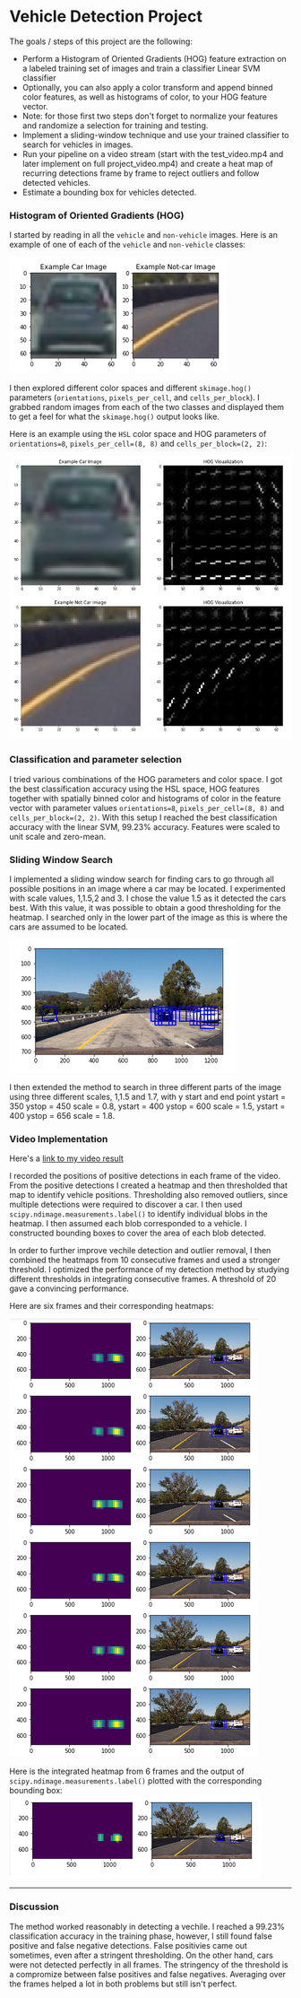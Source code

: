 
# Vehicle Detection Project

The goals / steps of this project are the following:

* Perform a Histogram of Oriented Gradients (HOG) feature extraction on a labeled training set of images and train a classifier Linear SVM classifier
* Optionally, you can also apply a color transform and append binned color features, as well as histograms of color, to your HOG feature vector. 
* Note: for those first two steps don't forget to normalize your features and randomize a selection for training and testing.
* Implement a sliding-window technique and use your trained classifier to search for vehicles in images.
* Run your pipeline on a video stream (start with the test_video.mp4 and later implement on full project_video.mp4) and create a heat map of recurring detections frame by frame to reject outliers and follow detected vehicles.
* Estimate a bounding box for vehicles detected.

[//]: # (Image References)
[image1]: ./examples/car_not_car.PNG
[image2]: ./examples/hogfeatures.PNG
[image3]: ./examples/sliding_windows.PNG

[image5]: ./examples/bboxes_and_heat.PNG
[image6]: ./examples/integrateddetection.PNG

[video1]: ./project_output.mp4



### Histogram of Oriented Gradients (HOG)


I started by reading in all the `vehicle` and `non-vehicle` images.  Here is an example of one of each of the `vehicle` and `non-vehicle` classes:

![Example of a vehicle image and a non-vehicle image][image1]

I then explored different color spaces and different `skimage.hog()` parameters (`orientations`, `pixels_per_cell`, and `cells_per_block`).  I grabbed random images from each of the two classes and displayed them to get a feel for what the `skimage.hog()` output looks like.

Here is an example using the `HSL` color space and HOG parameters of `orientations=8`, `pixels_per_cell=(8, 8)` and `cells_per_block=(2, 2)`:

![Examples of HOG features][image2]

### Classification and parameter selection

I tried various combinations of the HOG parameters and color space. I got the best classification accuracy using the HSL space, HOG features together with spatially binned color and histograms of color in the feature vector with parameter values `orientations=8`, `pixels_per_cell=(8, 8)` and `cells_per_block=(2, 2)`. With this setup I reached the best classification accuracy with the linear SVM, 99.23% accuracy. Features were scaled to unit scale and zero-mean. 


### Sliding Window Search

I implemented a sliding window search for finding cars to go through all possible positions in an image where a car may be located. I experimented with scale values, 1,1.5,2 and 3. I chose the value 1.5 as it detected the cars best. With this value, it was possible to obtain a good thresholding for the heatmap. I searched only in the lower part of the image as this is where the cars are assumed to be located. 

![Example of car matches found by a sliding window search][image3]

I then extended the method to search in three different parts of the image using three different scales, 1,1.5 and 1.7, with y start and end point ystart = 350 ystop = 450 scale = 0.8, ystart = 400 ystop = 600 scale = 1.5, ystart = 400 ystop = 656 scale = 1.8.


### Video Implementation

Here's a [link to my video result](./project_output.mp4)

I recorded the positions of positive detections in each frame of the video. From the positive detections I created a heatmap and then thresholded that map to identify vehicle positions. Thresholding also removed outliers, since multiple detections were required to discover a car.  I then used `scipy.ndimage.measurements.label()` to identify individual blobs in the heatmap. I then assumed each blob corresponded to a vehicle.  I constructed bounding boxes to cover the area of each blob detected.  

In order to further improve vechile detection and outlier removal, I then combined the heatmaps from 10 consecutive frames and used a stronger threshold. I optimized the performance of my detection method by studying different thresholds in integrating consecutive frames. A threshold of 20 gave a convincing performance.

Here are six frames and their corresponding heatmaps:

![Six frames from the video and corresponding heatmaps][image5]

Here is the integrated heatmap from 6 frames and the output of `scipy.ndimage.measurements.label()` plotted with the corresponding bounding box:
![Integrated heatmap and bounding box representing the detected vechile][image6]



---

### Discussion

The method worked reasonably in detecting a vechile. I reached a 99.23% classification accuracy in the training phase, however, I still found false positive and false negative detections. False positivies came out sometimes, even after a stringent thresholding. On the other hand, cars were not detected perfectly in all frames. The stringency of the threshold is a compromize between false positives and false negatives. Averaging over the frames helped a lot in both problems but still isn't perfect. 


